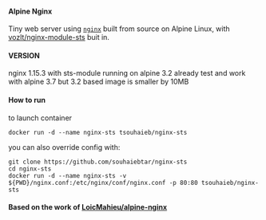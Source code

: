 #### Alpine Nginx

Tiny web server using [`nginx`](http://nginx.org/) built from source on Alpine Linux, with [vozlt/nginx-module-sts](https://github.com/vozlt/nginx-module-sts) buit in.

#### VERSION

nginx 1.15.3 with sts-module running on alpine 3.2
already test and work with alpine 3.7 but 3.2 based image is smaller by 10MB

#### How to run

to launch container
```shell
docker run -d --name nginx-sts tsouhaieb/nginx-sts
```

you can also override config with:
```SH
git clone https://github.com/souhaiebtar/nginx-sts
cd nginx-sts
docker run -d --name nginx-sts -v ${PWD}/nginx.conf:/etc/nginx/conf/nginx.conf -p 80:80 tsouhaieb/nginx-sts
```
  



#### Based on the work of  [LoicMahieu/alpine-nginx](https://github.com/LoicMahieu/alpine-nginx)
